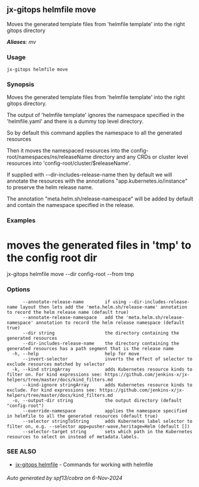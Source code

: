 ## jx-gitops helmfile move

Moves the generated template files from 'helmfile template' into the right gitops directory

***Aliases**: mv*

### Usage

```
jx-gitops helmfile move
```

### Synopsis

Moves the generated template files from 'helmfile template' into the right gitops directory. 

The output of 'helmfile template' ignores the namespace specified in the 'helmfile.yaml' and there is a dummy top level directory. 

So by default this command applies the namespace to all the generated resources 

Then it moves the namespaced resources into the config-root/namespaces/$ns/$releaseName directory and any CRDs or cluster level resources into 'config-root/cluster/$releaseName'. 

If supplied with --dir-includes-release-name then by default we will annotate the resources with the annotations "app.kubernetes.io/instance" to preserve the helm release name. 

The annotation "meta.helm.sh/release-namespace" will be added by default and contain the namespace specified in the release.

### Examples

  # moves the generated files in 'tmp' to the config root dir
  jx-gitops helmfile move --dir config-root --from tmp

### Options

```
      --annotate-release-name        if using --dir-includes-release-name layout then lets add the 'meta.helm.sh/release-name' annotation to record the helm release name (default true)
      --annotate-release-namespace   add the 'meta.helm.sh/release-namespace' annotation to record the helm release namespace (default true)
      --dir string                   the directory containing the generated resources
      --dir-includes-release-name    the directory containing the generated resources has a path segment that is the release name
  -h, --help                         help for move
      --invert-selector              inverts the effect of selector to exclude resources matched by selector
  -k, --kind stringArray             adds Kubernetes resource kinds to filter on. For kind expressions see: https://github.com/jenkins-x/jx-helpers/tree/master/docs/kind_filters.md
      --kind-ignore stringArray      adds Kubernetes resource kinds to exclude. For kind expressions see: https://github.com/jenkins-x/jx-helpers/tree/master/docs/kind_filters.md
  -o, --output-dir string            the output directory (default "config-root")
      --override-namespace           applies the namespace specified in helmfile to all the generated resources (default true)
      --selector stringToString      adds Kubernetes label selector to filter on, e.g. --selector app=pusher-wave,heritage=Helm (default [])
      --selector-target string       sets which path in the Kubernetes resources to select on instead of metadata.labels.
```

### SEE ALSO

* [jx-gitops helmfile](jx-gitops_helmfile.md)	 - Commands for working with helmfile

###### Auto generated by spf13/cobra on 6-Nov-2024
